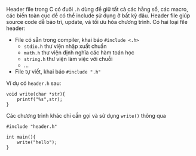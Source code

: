 Header file trong C có đuôi `.h` dùng để giữ tất cả các hằng số, các macro, các biến toàn cục để có thể include sử dụng ở bất kỳ đâu. Header file giúp source code dễ bảo trì, update, và tối ưu hóa chương trình.
Có hai loại file header:
- File có sẵn trong compiler, khai báo `#include <.h>`
  - `stdio.h` thư viện nhập xuất chuẩn
  - `math.h` thư viện định nghĩa các hàm toán học
  - `string.h` thư viện làm việc với chuỗi
  - ...
- File tự viết, khai báo `#include ".h"`



Ví dụ có `header.h` sau:

    void write(char *str){
        printf("%s",str);
    }
    
Các chương trình khác chỉ cần gọi và sử dụng `write()` thông qua

    #include "header.h"

    int main(){
        write("hello");
    }

